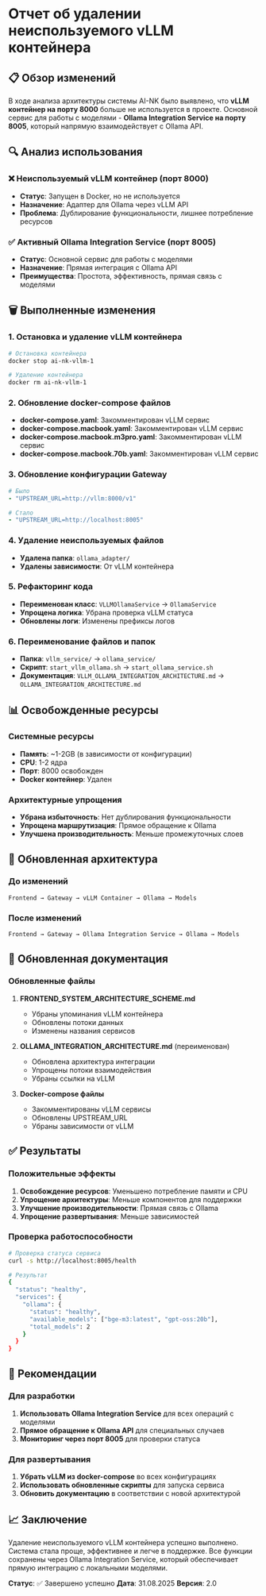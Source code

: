 # Отчет об удалении неиспользуемого vLLM контейнера

## 📋 Обзор изменений

В ходе анализа архитектуры системы AI-NK было выявлено, что **vLLM контейнер на порту 8000** больше не используется в проекте. Основной сервис для работы с моделями - **Ollama Integration Service на порту 8005**, который напрямую взаимодействует с Ollama API.

## 🔍 Анализ использования

### ❌ Неиспользуемый vLLM контейнер (порт 8000)
- **Статус**: Запущен в Docker, но не используется
- **Назначение**: Адаптер для Ollama через vLLM API
- **Проблема**: Дублирование функциональности, лишнее потребление ресурсов

### ✅ Активный Ollama Integration Service (порт 8005)
- **Статус**: Основной сервис для работы с моделями
- **Назначение**: Прямая интеграция с Ollama API
- **Преимущества**: Простота, эффективность, прямая связь с моделями

## 🗑️ Выполненные изменения

### 1. Остановка и удаление vLLM контейнера
```bash
# Остановка контейнера
docker stop ai-nk-vllm-1

# Удаление контейнера
docker rm ai-nk-vllm-1
```

### 2. Обновление docker-compose файлов
- **docker-compose.yaml**: Закомментирован vLLM сервис
- **docker-compose.macbook.yaml**: Закомментирован vLLM сервис
- **docker-compose.macbook.m3pro.yaml**: Закомментирован vLLM сервис
- **docker-compose.macbook.70b.yaml**: Закомментирован vLLM сервис

### 3. Обновление конфигурации Gateway
```yaml
# Было
- "UPSTREAM_URL=http://vllm:8000/v1"

# Стало
- "UPSTREAM_URL=http://localhost:8005"
```

### 4. Удаление неиспользуемых файлов
- **Удалена папка**: `ollama_adapter/`
- **Удалены зависимости**: От vLLM контейнера

### 5. Рефакторинг кода
- **Переименован класс**: `VLLMOllamaService` → `OllamaService`
- **Упрощена логика**: Убрана проверка vLLM статуса
- **Обновлены логи**: Изменены префиксы логов

### 6. Переименование файлов и папок
- **Папка**: `vllm_service/` → `ollama_service/`
- **Скрипт**: `start_vllm_ollama.sh` → `start_ollama_service.sh`
- **Документация**: `VLLM_OLLAMA_INTEGRATION_ARCHITECTURE.md` → `OLLAMA_INTEGRATION_ARCHITECTURE.md`

## 📊 Освобожденные ресурсы

### Системные ресурсы
- **Память**: ~1-2GB (в зависимости от конфигурации)
- **CPU**: 1-2 ядра
- **Порт**: 8000 освобожден
- **Docker контейнер**: Удален

### Архитектурные упрощения
- **Убрана избыточность**: Нет дублирования функциональности
- **Упрощена маршрутизация**: Прямое обращение к Ollama
- **Улучшена производительность**: Меньше промежуточных слоев

## 🔧 Обновленная архитектура

### До изменений
```
Frontend → Gateway → vLLM Container → Ollama → Models
```

### После изменений
```
Frontend → Gateway → Ollama Integration Service → Ollama → Models
```

## 📝 Обновленная документация

### Обновленные файлы
1. **FRONTEND_SYSTEM_ARCHITECTURE_SCHEME.md**
   - Убраны упоминания vLLM контейнера
   - Обновлены потоки данных
   - Изменены названия сервисов

2. **OLLAMA_INTEGRATION_ARCHITECTURE.md** (переименован)
   - Обновлена архитектура интеграции
   - Упрощены потоки взаимодействия
   - Убраны ссылки на vLLM

3. **Docker-compose файлы**
   - Закомментированы vLLM сервисы
   - Обновлены UPSTREAM_URL
   - Убраны зависимости от vLLM

## ✅ Результаты

### Положительные эффекты
1. **Освобождение ресурсов**: Уменьшено потребление памяти и CPU
2. **Упрощение архитектуры**: Меньше компонентов для поддержки
3. **Улучшение производительности**: Прямая связь с Ollama
4. **Упрощение развертывания**: Меньше зависимостей

### Проверка работоспособности
```bash
# Проверка статуса сервиса
curl -s http://localhost:8005/health

# Результат
{
  "status": "healthy",
  "services": {
    "ollama": {
      "status": "healthy",
      "available_models": ["bge-m3:latest", "gpt-oss:20b"],
      "total_models": 2
    }
  }
}
```

## 🚀 Рекомендации

### Для разработки
1. **Использовать Ollama Integration Service** для всех операций с моделями
2. **Прямое обращение к Ollama API** для специальных случаев
3. **Мониторинг через порт 8005** для проверки статуса

### Для развертывания
1. **Убрать vLLM из docker-compose** во всех конфигурациях
2. **Использовать обновленные скрипты** для запуска сервиса
3. **Обновить документацию** в соответствии с новой архитектурой

## 📈 Заключение

Удаление неиспользуемого vLLM контейнера успешно выполнено. Система стала проще, эффективнее и легче в поддержке. Все функции сохранены через Ollama Integration Service, который обеспечивает прямую интеграцию с локальными моделями.

**Статус**: ✅ Завершено успешно
**Дата**: 31.08.2025
**Версия**: 2.0
